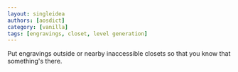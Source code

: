 ```yaml
---
layout: singleidea
authors: [aosdict]
category: [vanilla]
tags: [engravings, closet, level generation]
---
```

Put engravings outside or nearby inaccessible closets so that you know that something's there.
